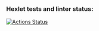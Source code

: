 ### Hexlet tests and linter status:
[![Actions Status](https://github.com/ViVaLaFlame/frontend-project-11/actions/workflows/hexlet-check.yml/badge.svg)](https://github.com/ViVaLaFlame/frontend-project-11/actions)